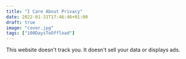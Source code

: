 ```yaml
---
title: "I Care About Privacy"
date: 2022-01-31T17:46:46+01:00
draft: true
image: "cover.jpg"
tags: ["100DaysToOffload"]
---
```

This website doesn't track you. It doesn't sell your data or displays ads.